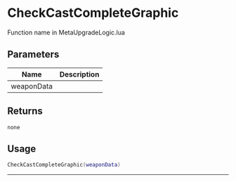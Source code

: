 # CheckCastCompleteGraphic

Function name in MetaUpgradeLogic.lua

## Parameters

| Name       | Description |
| ---------- | ----------- |
| weaponData |             |

## Returns

`none`

## Usage

```lua
CheckCastCompleteGraphic(weaponData)
```

---
